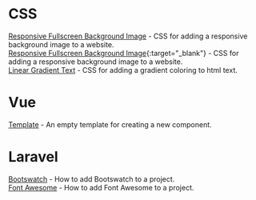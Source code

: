# CSS
<a href="https://gist.github.com/katp00p/8532015e8a0070c0dd323312e3f3d9a4" target="_blank">Responsive Fullscreen Background Image</a> - CSS for adding a  responsive background image to a website.  
[Responsive Fullscreen Background Image](https://gist.github.com/katp00p/8532015e8a0070c0dd323312e3f3d9a4){:target="_blank"} - CSS for adding a  responsive background image to a website.  
[Linear Gradient Text](https://gist.github.com/katp00p/9c95d15925fccc1ab0ef9bc72aeca676) - CSS for adding a gradient coloring to html text.

# Vue
[Template]() - An empty template for creating a new component.  

# Laravel
[Bootswatch]() -  How to add Bootswatch to a project.  
[Font Awesome]() - How to add Font Awesome to a project.  
